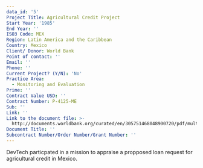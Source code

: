 ```yaml
---
data_id: '5'
Project Title: Agricultural Credit Project
Start Year: '1985'
End Year: ''
ISO3 Code: MEX
Region: Latin America and the Caribbean
Country: Mexico
Client/ Donor: World Bank
Point of contact: ''
Email: ''
Phone: ''
Current Project? (Y/N): 'No'
Practice Area:
  - Monitoring and Evaluation
Prime: ''
Contract Value USD: ''
Contract Number: P-4125-ME
Sub: ''
Link: ''
Link to the document file: >-
  http://documents.worldbank.org/curated/en/305751468048900720/pdf/multi-page.pdf
Document Title: ''
Subcontract Number/Order Number/Grant Number: ''
---
```

DevTech particpated in a mission to appraise a propposed loan request for agricultural credit in Mexico.